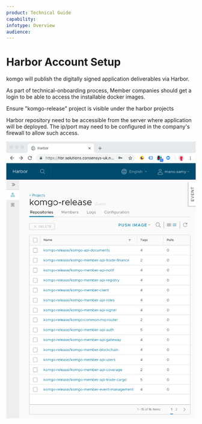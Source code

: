 ```yaml
---
product: Technical Guide
capability:
infotype: Overview
audience:
---
```


# Harbor Account Setup

komgo will publish the digitally signed application deliverables via Harbor. 

As part of technical-onboarding process, Member companies should get a login to be able to access the installable docker images.

Ensure "komgo-release" project is visible under the harbor projects

Harbor repository need to be accessible from the server where application will be deployed. The ip/port may need to be configured in the company's firewall to allow such access.

![](/assets/technical_guide_20.png)